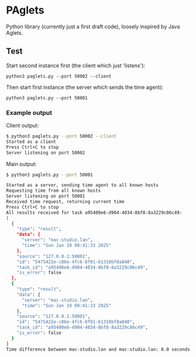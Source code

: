 # PAglets

Python library (currently just a first draft code), loosely inspired by Java Aglets.

## Test

Start second instance first (the client which just 'listens'):

`python3 paglets.py --port 50002 --client`

Then start first instance (the server which sends the time agent):

`python3 paglets.py --port 50001`

### Example output

Client output:

```bash
$ python3 paglets.py --port 50002 --client
Started as a client
Press Ctrl+C to stop
Server listening on port 50002
```


Main output:

```bash
$ python3 paglets.py --port 50001

Started as a server, sending time agent to all known hosts
Requesting time from all known hosts
Server listening on port 50001
Received time request, returning current time
Press Ctrl+C to stop
All results received for task a95400e6-d904-4034-8bf8-8a3229c86c49:
[
  {
    "type": "result",
    "data": {
      "server": "mac-studio.lan",
      "time": "Sun Jan 19 09:41:33 2025"
    },
    "source": "127.0.0.1:50001",
    "id": "5475422e-c86e-4fc6-8f01-61310bf8a840",
    "task_id": "a95400e6-d904-4034-8bf8-8a3229c86c49",
    "is_error": false
  },
  {
    "type": "result",
    "data": {
      "server": "mac-studio.lan",
      "time": "Sun Jan 19 09:41:33 2025"
    },
    "source": "127.0.0.1:50001",
    "id": "5475422e-c86e-4fc6-8f01-61310bf8a840",
    "task_id": "a95400e6-d904-4034-8bf8-8a3229c86c49",
    "is_error": false
  }
]
Time difference between mac-studio.lan and mac-studio.lan: 0.0 seconds
```
